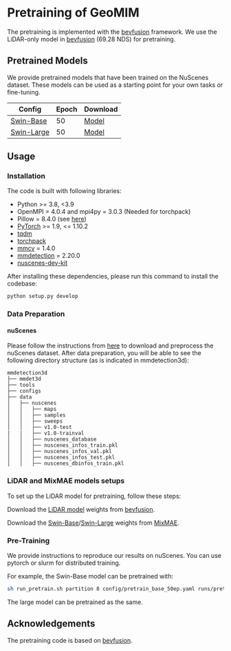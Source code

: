 # Pretraining of GeoMIM

The pretraining is implemented with the [bevfusion](https://github.com/mit-han-lab/bevfusion) framework.
We use the LiDAR-only model in [bevfusion](https://github.com/mit-han-lab/bevfusion) (69.28 NDS) for pretraining. 

## Pretrained Models
We provide pretrained models that have been trained on the NuScenes dataset. These models can be used as a starting point for your own tasks or fine-tuning.

| Config     | Epoch | Download |	
| ---------- | ----- | ----- |
| [Swin-Base](geomim_config/pretrain_base_50ep.yaml)  |   50  | [Model](https://drive.google.com/file/d/1bHp4Y4j8X4LRoi8n7PRYskFohYq_J2X8/view?usp=sharing) |
| [Swin-Large](geomim_config/pretrain_large_50ep.yaml) |   50  | [Model](https://drive.google.com/file/d/1lMdkAV0MTbBkR4YzsyPPGg0EkB5vLTVG/view?usp=sharing) |

## Usage

### Installation

The code is built with following libraries:

- Python >= 3.8, \<3.9
- OpenMPI = 4.0.4 and mpi4py = 3.0.3 (Needed for torchpack)
- Pillow = 8.4.0 (see [here](https://github.com/mit-han-lab/bevfusion/issues/63))
- [PyTorch](https://github.com/pytorch/pytorch) >= 1.9, \<= 1.10.2
- [tqdm](https://github.com/tqdm/tqdm)
- [torchpack](https://github.com/mit-han-lab/torchpack)
- [mmcv](https://github.com/open-mmlab/mmcv) = 1.4.0
- [mmdetection](http://github.com/open-mmlab/mmdetection) = 2.20.0
- [nuscenes-dev-kit](https://github.com/nutonomy/nuscenes-devkit)

After installing these dependencies, please run this command to install the codebase:

```bash
python setup.py develop
```

### Data Preparation

#### nuScenes

Please follow the instructions from [here](https://github.com/open-mmlab/mmdetection3d/blob/master/docs/en/datasets/nuscenes_det.md) to download and preprocess the nuScenes dataset. After data preparation, you will be able to see the following directory structure (as is indicated in mmdetection3d):

```
mmdetection3d
├── mmdet3d
├── tools
├── configs
├── data
│   ├── nuscenes
│   │   ├── maps
│   │   ├── samples
│   │   ├── sweeps
│   │   ├── v1.0-test
|   |   ├── v1.0-trainval
│   │   ├── nuscenes_database
│   │   ├── nuscenes_infos_train.pkl
│   │   ├── nuscenes_infos_val.pkl
│   │   ├── nuscenes_infos_test.pkl
│   │   ├── nuscenes_dbinfos_train.pkl

```

### LiDAR and MixMAE models setups

To set up the LiDAR model for pretraining, follow these steps:

Download the [LiDAR model](https://bevfusion.mit.edu/files/pretrained/lidar-only-det.pth) weights from [bevfusion](https://github.com/mit-han-lab/bevfusion).

Download the [Swin-Base](https://drive.google.com/file/d/1pZYmTv08xK_kOe2kk6ahuvgJVkHm-ZIa/view?usp=sharing)/[Swin-Large](https://drive.google.com/file/d/1dM8Lu2nVEukxPwn7PLmDmRAYwQV59ttx/view?usp=sharing) weights from [MixMAE](https://github.com/Sense-X/MixMIM).

### Pre-Training

We provide instructions to reproduce our results on nuScenes. You can use pytorch or slurm for distributed training. 

For example, the Swin-Base model can be pretrained with:


```bash
sh run_pretrain.sh partition 8 config/pretrain_base_50ep.yaml runs/pretrain/pretrain_base_50ep
```

The large model can be pretrained as the same. 

## Acknowledgements

The pretraining code is based on [bevfusion](https://github.com/mit-han-lab/bevfusion). 
